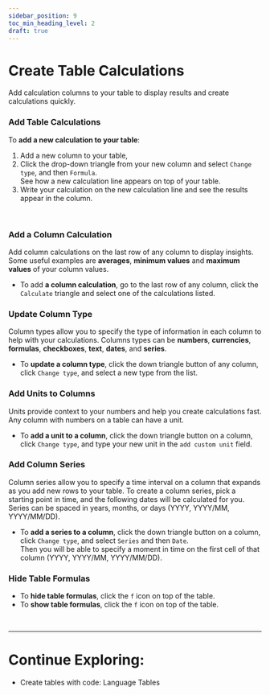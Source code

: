 ```yaml
---
sidebar_position: 9
toc_min_heading_level: 2
draft: true
---
```


# Create Table Calculations

Add calculation columns to your table to display results and create calculations quickly.

### Add Table Calculations

To **add a new calculation to your table**:

1.  Add a new column to your table,
2.  Click the drop-down triangle from your new column and select `Change type`, and then `Formula`. <br />
    See how a new calculation line appears on top of your table.
3.  Write your calculation on the new calculation line and see the results appear in the column.

<br />

### Add a Column Calculation

Add column calculations on the last row of any column to display insights. <br />
Some useful examples are **averages**, **minimum values** and **maximum values** of your column values.

- To add **a column calculation**, go to the last row of any column, click the `Calculate` triangle and select one of the calculations listed.

### Update Column Type

Column types allow you to specify the type of information in each column to help with your calculations. Columns types can be **numbers**, **currencies**, **formulas**, **checkboxes**, **text**, **dates**, and **series**.

- To **update a column type**, click the down triangle button of any column, click `Change type`, and select a new type from the list.

### Add Units to Columns

Units provide context to your numbers and help you create calculations fast. <br />
Any column with numbers on a table can have a unit.

- To **add a unit to a column**, click the down triangle button on a column, click `Change type`, and type your new unit in the `add custom unit` field.

### Add Column Series

Column series allow you to specify a time interval on a column that expands as you add new rows to your table.
To create a column series, pick a starting point in time, and the following dates will be calculated for you.
Series can be spaced in years, months, or days (YYYY, YYYY/MM, YYYY/MM/DD).

- To **add a series to a column**, click the down triangle button on a column, click `Change type`, and select `Series` and then `Date`.<br />
  Then you will be able to specify a moment in time on the first cell of that column (YYYY, YYYY/MM, YYYY/MM/DD).

### Hide Table Formulas

- To **hide table formulas**, click the `f` icon on top of the table.
- To **show table formulas**, click the `f` icon on top of the table.

<br />

---

# Continue Exploring:

- Create tables with code: Language Tables
